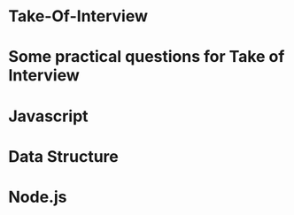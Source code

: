 # Take-Of-Interview

# Some practical questions for Take of Interview 

# Javascript
# Data Structure
# Node.js
